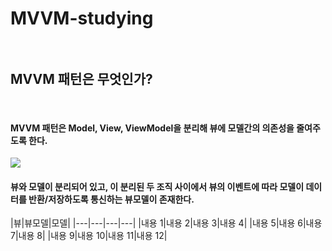 # MVVM-studying<br><br>
<h2>MVVM 패턴은 무엇인가?</h2><br>
<h4>MVVM 패턴은 Model, View, ViewModel을 분리해 뷰에 모델간의 의존성을 줄여주도록 한다.</h4>
<img src="https://velog.velcdn.com/images%2Fdddooo9%2Fpost%2F02803dfe-c2e7-4cea-9cf7-74d757e60f2d%2Fimage.png" />

<h4><strong>뷰와 모델이 분리되어 있고, 이 분리된 두 조직 사이에서 뷰의 이벤트에 따라 모델이 데이터를 반환/저장하도록 통신하는 뷰모델이 존재한다.</strong></h4>

|뷰|뷰모델|모델|
|---|---|---|---|
|내용 1|내용 2|내용 3|내용 4|
|내용 5|내용 6|내용 7|내용 8|
|내용 9|내용 10|내용 11|내용 12|
